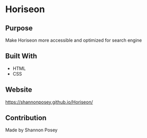 # Horiseon

## Purpose
Make Horiseon more accessible and optimized for search engine

## Built With
* HTML
* CSS

## Website
https://shannonposey.github.io/Horiseon/

## Contribution
Made by Shannon Posey
